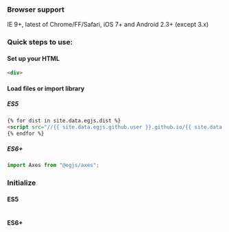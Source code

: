 ### Browser support
IE 9+, latest of Chrome/FF/Safari, iOS 7+ and Android 2.3+ (except 3.x)

### Quick steps to use:


#### Set up your HTML

``` html
<div>
```

#### Load files or import library


##### ES5
``` html
{% for dist in site.data.egjs.dist %}
<script src="//{{ site.data.egjs.github.user }}.github.io/{{ site.data.egjs.github.repo }}/{{ dist }}"></script>
{% endfor %}
```

##### ES6+
```js
import Axes from "@egjs/axes";
```

### Initialize

#### ES5
```javascript
```

#### ES6+
```js
```
